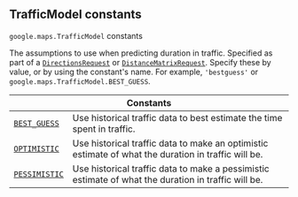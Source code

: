 
<devsite-heading text=" TrafficModel constants" for="TrafficModel" level="h2" link="" toc="" back-to-top=""><h2 id="TrafficModel" is-upgraded="">TrafficModel constants</h2></devsite-heading>
<p>
<code translate="no" dir="ltr"><span itemprop="path">google.maps</span>.<span itemprop="name">TrafficModel</span></code>
constants
</p>
<p>The assumptions to use when predicting duration in traffic. Specified as part of a <code translate="no" dir="ltr"><a href="DirectionsRequest.md">DirectionsRequest</a></code> or <code translate="no" dir="ltr"><a href="#DistanceMatrixRequest">DistanceMatrixRequest</a></code>. Specify these by value, or by using the constant's name. For example, <code translate="no" dir="ltr">'bestguess'</code> or <code translate="no" dir="ltr">google.maps.TrafficModel.BEST_GUESS</code>.</p>
<div class="devsite-table-wrapper"><table class="constants responsive" summary="TrafficModel constants">
<thead>
<tr><th colspan="2">Constants</th>
</tr></thead>
<tbody>
<tr id="TrafficModel.BEST_GUESS">
<td itemprop="property"><code translate="no" dir="ltr"><a class="secret-link" href="#TrafficModel.BEST_GUESS"><span>BEST_GUESS</span></a></code></td>
<td>Use historical traffic data to best estimate the time spent in traffic.</td>
</tr>
<tr id="TrafficModel.OPTIMISTIC">
<td itemprop="property"><code translate="no" dir="ltr"><a class="secret-link" href="#TrafficModel.OPTIMISTIC"><span>OPTIMISTIC</span></a></code></td>
<td>Use historical traffic data to make an optimistic estimate of what the duration in traffic will be.</td>
</tr>
<tr id="TrafficModel.PESSIMISTIC">
<td itemprop="property"><code translate="no" dir="ltr"><a class="secret-link" href="#TrafficModel.PESSIMISTIC"><span>PESSIMISTIC</span></a></code></td>
<td>Use historical traffic data to make a pessimistic estimate of what the duration in traffic will be.</td>
</tr>
</tbody>
</table></div>
